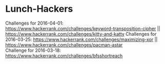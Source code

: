 # Lunch-Hackers
Challenges for 2016-04-01: https://www.hackerrank.com/challenges/keyword-transposition-cipher
	|| https://www.hackerrank.com/challenges/kitty-and-katty 
Challenges for 2016-03-25: https://www.hackerrank.com/challenges/maximizing-xor
	|| https://www.hackerrank.com/challenges/pacman-astar  
Challenge for 2016-03-18: https://www.hackerrank.com/challenges/bfsshortreach

